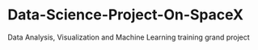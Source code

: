 # Data-Science-Project-On-SpaceX
Data Analysis, Visualization and Machine Learning training grand project
